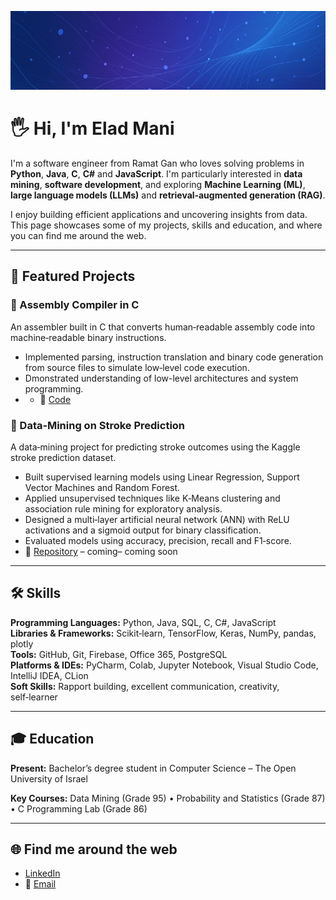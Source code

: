 <p align="center">
  <img src="header_small.jpg" alt="header image"/>
</p>

# 🖐️ Hi, I'm Elad Mani

I'm a software engineer from Ramat Gan who loves solving problems in **Python**, **Java**, **C**, **C#** and **JavaScript**. I'm particularly interested in **data mining**, **software development**, and exploring **Machine Learning (ML)**, **large language models (LLMs)** and **retrieval‑augmented generation (RAG)**.

I enjoy building efficient applications and uncovering insights from data. This page showcases some of my projects, skills and education, and where you can find me around the web.

---

## 🌟 Featured Projects

### 🔧 Assembly Compiler in C

An assembler built in C that converts human‑readable assembly code into machine‑readable binary instructions.

- Implemented parsing, instruction translation and binary code generation from source files to simulate low‑level code execution.
- Dmonstrated understanding of low-level architectures and system programming.
- - 🔗 [Code](https://github.com/weladmani/C---Assembler-/tree/main/C-Lab-Project)
### 🧠 Data‑Mining on Stroke Prediction

A data‑mining project for predicting stroke outcomes using the Kaggle stroke prediction dataset.
- Built supervised learning models using Linear Regression, Support Vector Machines and Random Forest.
- Applied unsupervised techniques like K‑Means clustering and association rule mining for exploratory analysis.
- Designed a multi‑layer artificial neural network (ANN) with ReLU activations and a sigmoid output for binary classification.
- Evaluated models using accuracy, precision, recall and F1‑score.
- 🔗 [Repository](https://github.com/weladmani/stroke-prediction) – coming– coming soon

---

## 🛠️ Skills

**Programming Languages:** Python, Java, SQL, C, C#, JavaScript  
**Libraries & Frameworks:** Scikit‑learn, TensorFlow, Keras, NumPy, pandas, plotly  
**Tools:** GitHub, Git, Firebase, Office 365, PostgreSQL  
**Platforms & IDEs:** PyCharm, Colab, Jupyter Notebook, Visual Studio Code, IntelliJ IDEA, CLion  
**Soft Skills:** Rapport building, excellent communication, creativity, self‑learner

---

## 🎓 Education

**Present:** Bachelor’s degree student in Computer Science – The Open University of Israel

**Key Courses:** Data Mining (Grade 95) • Probability and Statistics (Grade 87) • C Programming Lab (Grade 86)

---

## 🌐 Find me around the web

- [LinkedIn](https://www.linkedin.com)  
- 📧 [Email](mailto:example@example.com)
